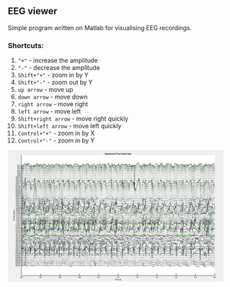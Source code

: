 ## EEG viewer
Simple program written on Matlab for visualising EEG recordings.

### Shortcuts:
1) `"+"` - increase the amplitude
2) `"-"` - decrease the amplitude
3) `Shift+"+"` - zoom in by Y
4) `Shift+"-"` - zoom out by Y
5) `up arrow` - move up
6) `down arrow` - move down
7) `right arrow` - move right
8) `left arrow` - move left
9) `Shift+right arrow` - move right quickly
10) `Shift+left arrow` - move left quickly
11) `Control+"+"` - zoom in by X
12) `Control+"-"` - zoom in by Y

![Alt text](screenshotes/eeg_viewer.png)
